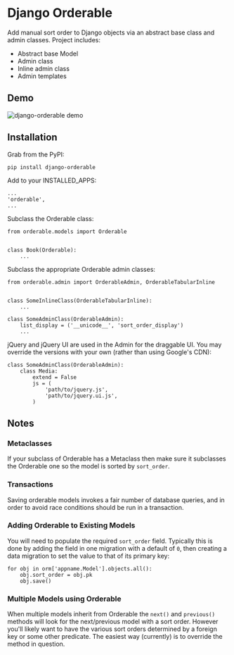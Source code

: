 # Django Orderable


Add manual sort order to Django objects via an abstract base class and admin classes. Project includes:

* Abstract base Model
* Admin class
* Inline admin class
* Admin templates


## Demo


![django-orderable demo](https://cloud.githubusercontent.com/assets/30606/6326221/667992e0-bb47-11e4-923e-29334573ff5c.gif)

## Installation


Grab from the PyPI:

    pip install django-orderable


Add to your INSTALLED_APPS:

    ...
    'orderable',
    ...

Subclass the Orderable class:

    from orderable.models import Orderable


    class Book(Orderable):
        ...

Subclass the appropriate Orderable admin classes:

    from orderable.admin import OrderableAdmin, OrderableTabularInline


    class SomeInlineClass(OrderableTabularInline):
        ...

    class SomeAdminClass(OrderableAdmin):
        list_display = ('__unicode__', 'sort_order_display')
        ...


jQuery and jQuery UI are used in the Admin for the draggable UI. You may override the versions with your own (rather than using Google's CDN):

    class SomeAdminClass(OrderableAdmin):
        class Media:
            extend = False
            js = (
                'path/to/jquery.js',
                'path/to/jquery.ui.js',
            )


## Notes

### Metaclasses

If your subclass of Orderable has a Metaclass then make sure it subclasses the Orderable one so the model is sorted by ``sort_order``.

### Transactions

Saving orderable models invokes a fair number of database queries, and in order
to avoid race conditions should be run in a transaction.

### Adding Orderable to Existing Models

You will need to populate the required `sort_order` field. Typically this is
done by adding the field in one migration with a default of `0`, then creating
a data migration to set the value to that of its primary key:


    for obj in orm['appname.Model'].objects.all():
        obj.sort_order = obj.pk
        obj.save()


### Multiple Models using Orderable

When multiple models inherit from Orderable the `next()` and `previous()`
methods will look for the next/previous model with a sort order. However you'll
likely want to have the various sort orders determined by a foreign key or some
other predicate. The easiest way (currently) is to override the method in
question.

